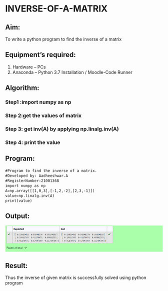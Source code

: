 # INVERSE-OF-A-MATRIX
## Aim:
To write a python program to find the inverse of a matrix
## Equipment’s required:
1. 	Hardware – PCs
2. 	Anaconda – Python 3.7 Installation / Moodle-Code Runner
## Algorithm:
### Step1 :import numpy as np
### Step 2:get the values of matrix 
### Step 3: get inv(A) by applying np.linalg.inv(A)
### Step 4: print the value

## Program:
~~~
#Program to find the inverse of a matrix.
#Developed by: Aadheeshwar.A
#RegisterNumber:21001368
import numpy as np
A=np.array([[1,0,3],[-1,2,-2],[2,3,-1]])
value=np.linalg.inv(A)
print(value)
~~~
## Output:
![GitHub logo](inverse.PNG)
## Result:
Thus the inverse of given matrix is successfully solved using python program


